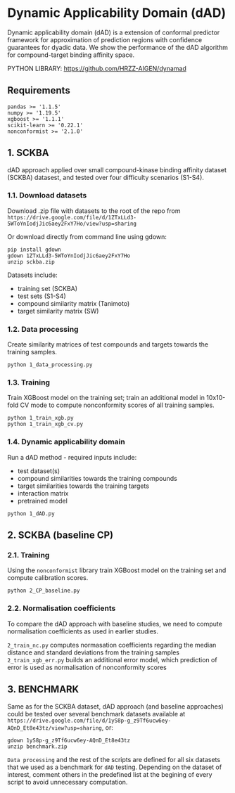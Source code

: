 # Dynamic Applicability Domain (dAD)
Dynamic applicability domain (dAD) is a extension of conformal predictor framework for approximation of prediction regions with confidence guarantees for dyadic data. We show the performance of the dAD algorithm for compound-target binding affinity space.

PYTHON LIBRARY: https://github.com/HRZZ-AIGEN/dynamad

## Requirements
```
pandas >= '1.1.5'
numpy >= '1.19.5'
xgboost >= '1.1.1'
scikit-learn >= '0.22.1'
nonconformist >= '2.1.0'
```

## 1. SCKBA
dAD approach applied over small compound-kinase binding affinity dataset (SCKBA) datasest, and tested over four difficulty scenarios (S1-S4).

### 1.1. Download datasets 
Download .zip file with datasets to the root of the repo from `https://drive.google.com/file/d/1ZTxLLd3-5WToYnIodjJic6aey2FxY7Ho/view?usp=sharing`

Or download directly from command line using gdown:
```
pip install gdown
gdown 1ZTxLLd3-5WToYnIodjJic6aey2FxY7Ho
unzip sckba.zip
```

Datasets include:
- training set (SCKBA)
- test sets (S1-S4)
- compound similarity matrix (Tanimoto)
- target similarity matrix (SW)


### 1.2. Data processing
Create similarity matrices of test compounds and targets towards the training samples.

```
python 1_data_processing.py  
```

### 1.3. Training
Train XGBoost model on the training set; train an additional model in 10x10-fold CV mode to compute nonconformity scores of all training samples.

```
python 1_train_xgb.py 
python 1_train_xgb_cv.py
```


### 1.4. Dynamic applicability domain 

Run a dAD method - required inputs include:
- test dataset(s)
- compound similarities towards the training compounds
- target similarities towards the training targets
- interaction matrix 
- pretrained model

```
python 1_dAD.py
```

## 2. SCKBA (baseline CP)

### 2.1. Training
Using the `nonconformist` library train XGBoost model on the training set and compute calibration scores.

```
python 2_CP_baseline.py 
```

### 2.2. Normalisation coefficients
To compare the dAD approach with baseline studies, we need to compute normalisation coefficients as used in earlier studies.

`2_train_nc.py` computes normasation coefficients regarding the median distance and standard deviations from the training samples
`2_train_xgb_err.py` builds an additional error model, which prediction of error is used as normalisation of nonconformity scores


## 3. BENCHMARK
Same as for the SCKBA dataset, dAD approach (and baseline approaches) could be tested over several benchmark datasets available at `https://drive.google.com/file/d/1yS8p-g_z9Tf6ucw6ey-AQnD_Et8e43tz/view?usp=sharing`, or:

```
gdown 1yS8p-g_z9Tf6ucw6ey-AQnD_Et8e43tz
unzip benchmark.zip
```
`Data processing` and the rest of the scripts are defined for all six datasets that we used as a benchmark for `dAD` testing. Depending on the dataset of interest, comment others in the predefined list at the begining of every script to avoid unnecessary computation.

